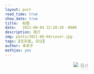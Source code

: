 ```yaml
---
layout: post
read_time: true
show_date: true
title:  标题
date:   2021-06-04 22:20:20 -0900
description: 简介
img: posts/2021-06-04/cover.jpg
tags: [任天堂, 日记]
author: 本本子
mathjax: yes
---
```


<center>
<img src='./assets/img/posts/'>
    <div style="color:orange; border-bottom: 1px solid #d9d9d9;
    display: inline-block;
    color: #999;
    font-size:14px;
    padding: 2px;">简介</div>
</center>